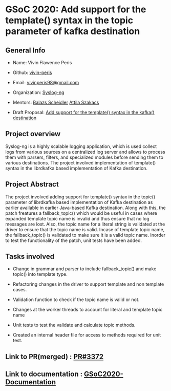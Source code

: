 # GSoC 2020: Add support for the template() syntax in the topic parameter of kafka destination

## General Info


* Name: Vivin Flawence Peris


* Github: [vivin-peris](https://github.com/vivinperis/)


* Email: vivinperis98@gmail.com


* Organization: [Syslog-ng](https://github.com/syslog-ng/syslog-ng)


* Mentors: [Balazs Scheidler](https://github.com/bazsi)
           [Attila Szakacs](https://github.com/alltilla)


* Draft Proposal: [Add support for the template() syntax in the kafka() destination](https://github.com/syslog-ng/syslog-ng/wiki/GSoC-2020-Proposal-:-Add-support-for-the-template()-syntax-in-the-kafka()-destination-in-C-based-implementation(vivinperis))


## Project overview


Syslog-ng is a highly scalable logging application, which is used collect logs from various sources on a centralized log server and allows to process them with parsers, filters, and specialized modules before sending them to various destinations. 
The project involved implementation of template() syntax in the librdkafka based implementation of Kafka destination.


## Project Abstract

The project involved adding support for template() syntax in the topic() parameter of librdkafka based implementation of Kafka destination as earlier available in earlier Java-based Kafka destination. Along with this, the patch freatures a fallback_topic() which would be useful in cases where expanded template topic name is invalid and thus ensure that no log messages are lost. Also, the topic name for a literal string is validated at the driver to ensure that the topic name is valid. Incase of template topic name, the fallback_topic() is validated to make sure it is a valid topic name. Inorder to test the functionality of the patch, unit tests have been added.


## Tasks involved

* Change in grammar and parser to include fallback_topic() and make topic() into template type.

* Refactoring changes in the driver to support template and non template cases.

* Validation function to check if the topic name is valid or not.

* Changes at the worker threads to account for literal and template topic name

* Unit tests to test the validate and calculate topic methods.

* Created an internal header file for access to methods required for unit test.

## Link to PR(merged) : [PR#3372](https://github.com/syslog-ng/syslog-ng/pull/3372/files)
 
## Link to documentation : [GSoC2020-Documentation](https://docs.google.com/document/d/1U04Xd2DjfWwE25eGErGXVkB5rR-bbBLvdobvXG4KsPQ/edit)
